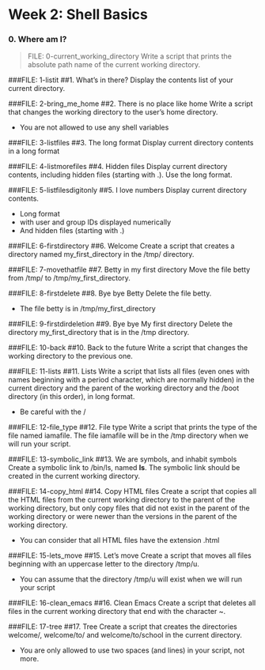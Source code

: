 # Week 2: Shell Basics

### 0. Where am I?
> FILE: 0-current_working_directory
Write a script that prints the absolute path name of the current working directory.

###FILE: 1-listit
##1. What’s in there?
Display the contents list of your current directory.

###FILE: 2-bring_me_home
##2. There is no place like home
Write a script that changes the working directory to the user’s home directory.
- You are not allowed to use any shell variables

###FILE: 3-listfiles
##3. The long format
Display current directory contents in a long format

###FILE: 4-listmorefiles
##4. Hidden files
Display current directory contents, including hidden files (starting with .). Use the long format.

###FILE: 5-listfilesdigitonly
##5. I love numbers
Display current directory contents.
- Long format
- with user and group IDs displayed numerically
- And hidden files (starting with .)

###FILE: 6-firstdirectory
##6. Welcome
Create a script that creates a directory named my_first_directory in the /tmp/ directory.

###FILE: 7-movethatfile
##7. Betty in my first directory
Move the file betty from /tmp/ to /tmp/my_first_directory.

###FILE: 8-firstdelete
##8. Bye bye Betty
Delete the file betty.
- The file betty is in /tmp/my_first_directory

###FILE: 9-firstdirdeletion
##9. Bye bye My first directory
Delete the directory my_first_directory that is in the /tmp directory.

###FILE: 10-back
##10. Back to the future
Write a script that changes the working directory to the previous one.

###FILE: 11-lists
##11. Lists
Write a script that lists all files (even ones with names beginning with a period character, which are normally hidden) in the current directory and the parent of the working directory and the /boot directory (in this order), in long format.
- Be careful with the /

###FILE: 12-file_type
##12. File type
Write a script that prints the type of the file named iamafile. The file iamafile will be in the /tmp directory when we will run your script.

###FILE: 13-symbolic_link
##13. We are symbols, and inhabit symbols
Create a symbolic link to /bin/ls, named __ls__. The symbolic link should be created in the current working directory.

###FILE: 14-copy_html
##14. Copy HTML files
Create a script that copies all the HTML files from the current working directory to the parent of the working directory, but only copy files that did not exist in the parent of the working directory or were newer than the versions in the parent of the working directory.
- You can consider that all HTML files have the extension .html

###FILE: 15-lets_move
##15. Let’s move
Create a script that moves all files beginning with an uppercase letter to the directory /tmp/u.
- You can assume that the directory /tmp/u will exist when we will run your script

###FILE: 16-clean_emacs
##16. Clean Emacs
Create a script that deletes all files in the current working directory that end with the character ~.

###FILE: 17-tree
##17. Tree
Create a script that creates the directories welcome/, welcome/to/ and welcome/to/school in the current directory.
- You are only allowed to use two spaces (and lines) in your script, not more.

